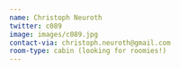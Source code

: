 ```yaml
---
name: Christoph Neuroth
twitter: c089
image: images/c089.jpg
contact-via: christoph.neuroth@gmail.com
room-type: cabin (looking for roomies!)
---
```


